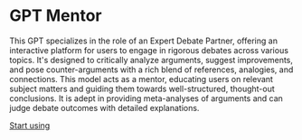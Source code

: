 # GPT Mentor

This GPT specializes in the role of an Expert Debate Partner, offering an interactive platform for users to engage in rigorous debates across various topics. It's designed to critically analyze arguments, suggest improvements, and pose counter-arguments with a rich blend of references, analogies, and connections. This model acts as a mentor, educating users on relevant subject matters and guiding them towards well-structured, thought-out conclusions. It is adept in providing meta-analyses of arguments and can judge debate outcomes with detailed explanations.

[Start using](https://chat.openai.com/g/g-KIX0IC8cj)